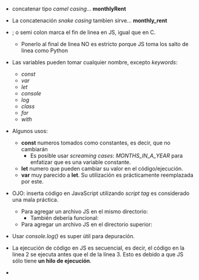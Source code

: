 - concatenar tipo *camel casing*... **monthlyRent**
- La concatenación *snake casing* tambien sirve... **monthly_rent**
- ; o semi colon marca el fin de linea en JS, igual que en C. 
    - Ponerlo al final de linea NO es estricto porque JS toma los salto de linea como Python
- Las variables pueden tomar cualquier nombre, excepto *keywords*:
    - *const*
    - *var*
    - *let*
    - *console*
    - *log*
    - *class*
    - *for*
    - *with*
- Algunos usos:
    - **const** numeros tomados como constantes, es decir, que no cambiarán
        - Es posible usar *screaming cases*: *MONTHS_IN_A_YEAR* para enfatizar que es una
        variable constante.
    - **let** numero que pueden cambiar su valor en el código/ejecución.
    - **var** muy parecido a **let**. Su utilización es prácticamente reemplazada por este.
- OJO: inserta código en JavaScript utilizando *script tag* es considerado una mala práctica.
    - Para agregar un archivo JS en el mismo directorio: *<script src="./experiments.js"></script>*
        - También debería funcional: *<script src="experiments.js"></script>*
    - Para agregar un archivo JS en el directorio superior: <script src="../experiments.js"></script>

- Usar *console.log()* es super útil para depuración.
- La ejecución de código en JS es secuencial, es decir, el código en la linea 2 se ejecuta antes que el de la línea 3. Esto es debido a que JS sólo tiene **un hilo de ejecución**.
- 